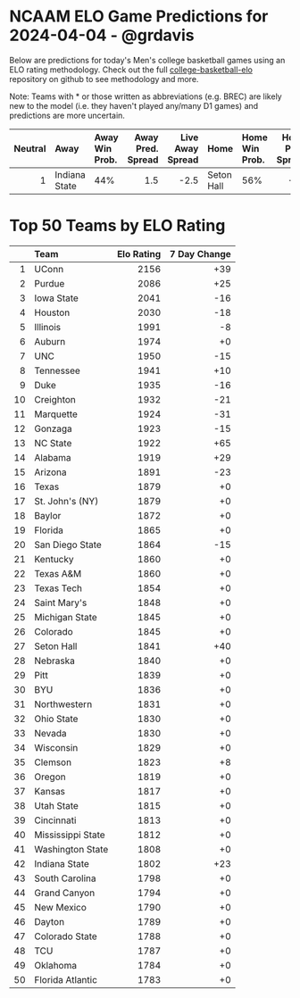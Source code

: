 # NCAAM ELO Game Predictions for 2024-04-04 - @grdavis
Below are predictions for today's Men's college basketball games using an ELO rating methodology. Check out the full [college-basketball-elo](https://github.com/grdavis/college-basketball-elo) repository on github to see methodology and more.

Note: Teams with * or those written as abbreviations (e.g. BREC) are likely new to the model (i.e. they haven't played any/many D1 games) and predictions are more uncertain.

|   Neutral | Away          | Away Win Prob.   |   Away Pred. Spread |   Live Away Spread | Home       | Home Win Prob.   |   Home Pred. Spread |
|----------:|:--------------|:-----------------|--------------------:|-------------------:|:-----------|:-----------------|--------------------:|
|         1 | Indiana State | 44%              |                 1.5 |               -2.5 | Seton Hall | 56%              |                -1.5 |

# Top 50 Teams by ELO Rating
|    | Team              |   Elo Rating |   7 Day Change |
|---:|:------------------|-------------:|---------------:|
|  1 | UConn             |         2156 |            +39 |
|  2 | Purdue            |         2086 |            +25 |
|  3 | Iowa State        |         2041 |            -16 |
|  4 | Houston           |         2030 |            -18 |
|  5 | Illinois          |         1991 |             -8 |
|  6 | Auburn            |         1974 |             +0 |
|  7 | UNC               |         1950 |            -15 |
|  8 | Tennessee         |         1941 |            +10 |
|  9 | Duke              |         1935 |            -16 |
| 10 | Creighton         |         1932 |            -21 |
| 11 | Marquette         |         1924 |            -31 |
| 12 | Gonzaga           |         1923 |            -15 |
| 13 | NC State          |         1922 |            +65 |
| 14 | Alabama           |         1919 |            +29 |
| 15 | Arizona           |         1891 |            -23 |
| 16 | Texas             |         1879 |             +0 |
| 17 | St. John's (NY)   |         1879 |             +0 |
| 18 | Baylor            |         1872 |             +0 |
| 19 | Florida           |         1865 |             +0 |
| 20 | San Diego State   |         1864 |            -15 |
| 21 | Kentucky          |         1860 |             +0 |
| 22 | Texas A&M         |         1860 |             +0 |
| 23 | Texas Tech        |         1854 |             +0 |
| 24 | Saint Mary's      |         1848 |             +0 |
| 25 | Michigan State    |         1845 |             +0 |
| 26 | Colorado          |         1845 |             +0 |
| 27 | Seton Hall        |         1841 |            +40 |
| 28 | Nebraska          |         1840 |             +0 |
| 29 | Pitt              |         1839 |             +0 |
| 30 | BYU               |         1836 |             +0 |
| 31 | Northwestern      |         1831 |             +0 |
| 32 | Ohio State        |         1830 |             +0 |
| 33 | Nevada            |         1830 |             +0 |
| 34 | Wisconsin         |         1829 |             +0 |
| 35 | Clemson           |         1823 |             +8 |
| 36 | Oregon            |         1819 |             +0 |
| 37 | Kansas            |         1817 |             +0 |
| 38 | Utah State        |         1815 |             +0 |
| 39 | Cincinnati        |         1813 |             +0 |
| 40 | Mississippi State |         1812 |             +0 |
| 41 | Washington State  |         1808 |             +0 |
| 42 | Indiana State     |         1802 |            +23 |
| 43 | South Carolina    |         1798 |             +0 |
| 44 | Grand Canyon      |         1794 |             +0 |
| 45 | New Mexico        |         1790 |             +0 |
| 46 | Dayton            |         1789 |             +0 |
| 47 | Colorado State    |         1788 |             +0 |
| 48 | TCU               |         1787 |             +0 |
| 49 | Oklahoma          |         1784 |             +0 |
| 50 | Florida Atlantic  |         1783 |             +0 |